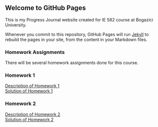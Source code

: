## Welcome to GitHub Pages

This is my Progress Journal website created for IE 582 course at Bogazici University.

Whenever you commit to this repository, GitHub Pages will run [Jekyll](https://jekyllrb.com/) to rebuild the pages in your site, from the content in your Markdown files.

### Homework Assignments
There will be several homework assignments done for this course.

### Homework 1
[Description of Homework 1](https://enesssari.github.io/Personal/IE582_Fall21_Homework1.pdf) <br>
[Solution of Homework 1](https://enesssari.github.io/Personal/IE%20582%20HW%201-%20Enes%20Sar%C4%B1.html)

### Homework 2
[Description of Homework 2](https://enesssari.github.io/Personal/IE582_Fall21_Homework1.pdf) <br>
[Solution of Homework 2](https://enesssari.github.io/Personal/IE%20582%20HW%201-%20Enes%20Sar%C4%B1.html)
